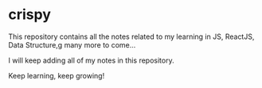 # crispy

This repository contains all the notes related to my learning in 
JS,
ReactJS,
Data Structure,g
many more to come...

I will keep adding all of my notes in this repository.

Keep learning, keep growing!
